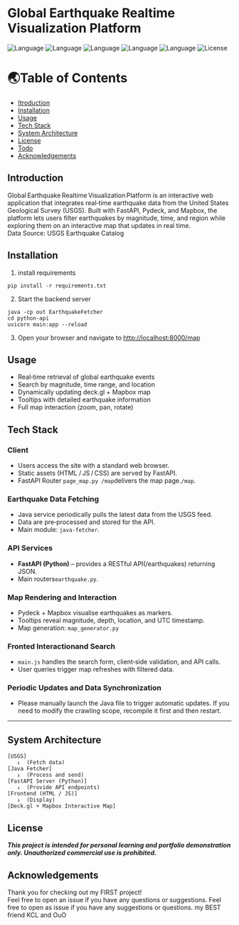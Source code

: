 # Global Earthquake Realtime Visualization Platform
![Language](https://img.shields.io/badge/language-python-blue)
![Language](https://img.shields.io/badge/language-JS-yellow)
![Language](https://img.shields.io/badge/language-JAVA-red)
![Language](https://img.shields.io/badge/language-CSS-purple)
![Language](https://img.shields.io/badge/language-HTML-brown)
![License](https://img.shields.io/badge/license-yes-yellow)

# 🌏Table of Contents 
- [Itroduction](#introduction)
- [Installation](#installation)
- [Usage](#usage)
- [Tech Stack](#tech-stack)
- [System Architecture](#system-architecture)
- [License](#license)
- [Todo](#todo)
- [Acknowledgements](#acknowledgements)

  
## Introduction
Global Earthquake Realtime Visualization Platform is an interactive web application that integrates real‑time earthquake data from the United States Geological Survey (USGS). Built with FastAPI, Pydeck, and Mapbox, the platform lets users filter earthquakes by magnitude, time, and region while exploring them on an interactive map that updates in real time.  
Data Source: USGS Earthquake Catalog

## Installation
1. install requirements
```
pip install -r requirements.txt
```
2. Start the backend server
```
java -cp out EarthquakeFetcher
cd python-api
uvicorn main:app --reload
```
3. Open your browser and navigate to <http://localhost:8000/map>

## Usage
- Real‑time retrieval of global earthquake events
- Search by magnitude, time range, and location
- Dynamically updating deck.gl + Mapbox map
- Tooltips with detailed earthquake information
- Full map interaction (zoom, pan, rotate)

## Tech Stack
### Client
  - Users access the site with a standard web browser.
  - Static assets (HTML / JS / CSS) are served by FastAPI.
  - FastAPI Router `page_map.py /map`delivers the map page.`/map`.  
### Earthquake Data Fetching
  - Java service periodically pulls the latest data from the USGS feed.
  - Data are pre‑processed and stored for the API.
  - Main module: `java-fetcher`.  
### API Services
  - **FastAPI (Python)** –  provides a RESTful API(/earthquakes) returning JSON.
  - Main routers`earthquake.py`.  
### Map Rendering and Interaction
  - Pydeck + Mapbox visualise earthquakes as markers.
  - Tooltips reveal magnitude, depth, location, and UTC timestamp.
  - Map generation: `map_generator.py`  
### Fronted Interactionand Search
  - `main.js` handles the search form, client‑side validation, and API calls.
  - User queries trigger map refreshes with filtered data.
### Periodic Updates and Data Synchronization
  - Please manually launch the Java file to trigger automatic updates. If you need to modify the crawling scope, recompile it first and then restart.    

---
## System Architecture

```
[USGS] 
   ↓  (Fetch data)
[Java Fetcher]
   ↓  (Process and send)
[FastAPI Server (Python)]
   ↓  (Provide API endpoints)
[Frontend (HTML / JS)]
   ↓  (Display)
[Deck.gl + Mapbox Interactive Map]
```
## License  
***This project is intended for personal learning and portfolio demonstration only. Unauthorized commercial use is prohibited.***

## Acknowledgements 
Thank you for checking out my FIRST project!  
Feel free to open an issue if you have any questions or suggestions.
Feel free to open as issue if you have any suggestions or questions.
my BEST friend KCL and OuO
